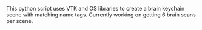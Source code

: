 This python script uses VTK and OS libraries to create a brain keychain scene with matching name tags. Currently working on getting 6 brain scans per scene.
